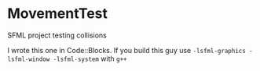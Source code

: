 # MovementTest
SFML project testing collisions

I wrote this one in Code::Blocks.
If you build this guy use ```-lsfml-graphics -lsfml-window -lsfml-system``` with ```g++```
